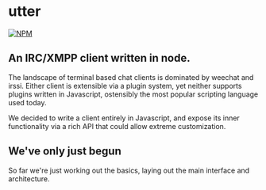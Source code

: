# utter

[![NPM](https://nodei.co/npm/utter.png)](https://nodei.co/npm/utter/)

## An IRC/XMPP client written in node.

The landscape of terminal based chat clients is dominated by weechat and irssi. Either client is extensible via a plugin system, yet neither supports plugins written in Javascript, ostensibly the most popular scripting language used today.

We decided to write a client entirely in Javascript, and expose its inner functionality via a rich API that could allow extreme customization.

## We've only just begun

So far we're just working out the basics, laying out the main interface and architecture.


